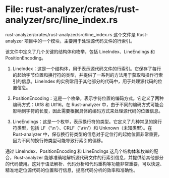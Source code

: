 # File: rust-analyzer/crates/rust-analyzer/src/line_index.rs

rust-analyzer/crates/rust-analyzer/src/line_index.rs 这个文件是 Rust-analyzer 项目中的一个模块，主要用于处理源代码文件的行索引。

该文件中定义了几个关键的结构体和枚举，包括 LineIndex、LineEndings 和 PositionEncoding。

1. LineIndex：这是一个结构体，用于表示源代码文件的行索引。它保存了每行的起始字节位置和换行符的类型，并提供了一系列的方法用于获取和操作行索引的信息。LineIndex 的实例常用于其他部分的代码中，用于处理源代码的位置信息。

2. PositionEncoding：这是一个枚举，表示字符位置的编码方式。它定义了两种编码方式：Utf8 和 Utf16。在 Rust-analyzer 中，由于不同的编码方式可能会影响到字符的长度，因此需要根据具体的编码方式来处理源代码的位置信息。

3. LineEndings：这是一个枚举，表示换行符的类型。它定义了几种常见的换行符类型，包括 LF（'\n'）、CRLF（'\r\n'）和 Unknown（未知类型）。在 Rust-analyzer 中，保存换行符类型的信息对于定位行的起始位置非常重要，因为不同的换行符类型可能导致行索引的偏移。

通过 LineIndex、PositionEncoding 和 LineEndings 这几个结构体和枚举的配合，Rust-analyzer 能够准确地解析源代码文件的行索引信息，并提供给其他部分的代码使用。这对于语法解析、代码分析和代码重构等功能非常重要，可以快速、精准地定位源代码的位置和行信息，提高代码分析的效率和准确性。

